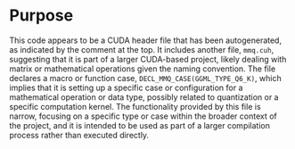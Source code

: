 # Purpose
This code appears to be a CUDA header file that has been autogenerated, as indicated by the comment at the top. It includes another file, `mmq.cuh`, suggesting that it is part of a larger CUDA-based project, likely dealing with matrix or mathematical operations given the naming convention. The file declares a macro or function case, `DECL_MMQ_CASE(GGML_TYPE_Q6_K)`, which implies that it is setting up a specific case or configuration for a mathematical operation or data type, possibly related to quantization or a specific computation kernel. The functionality provided by this file is narrow, focusing on a specific type or case within the broader context of the project, and it is intended to be used as part of a larger compilation process rather than executed directly.
